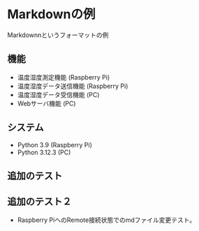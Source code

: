 # Markdownの例

Markdownnというフォーマットの例

## 機能

- 温度湿度測定機能 (Raspberry Pi)
- 温度湿度データ送信機能 (Raspberry Pi)
- 温度湿度データ受信機能 (PC)
- Webサーバ機能 (PC)


## システム

- Python 3.9 (Raspberry Pi)
- Python 3.12.3 (PC)

## 追加のテスト

## 追加のテスト２
- Raspberry PiへのRemote接続状態でのmdファイル変更テスト。

